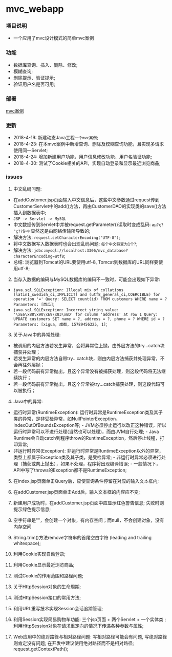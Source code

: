 # mvc_webapp


### 项目说明
 - 一个应用了mvc设计模式的简单mvc案例
 
### 功能
 - 数据库查询、插入、删除、修改;
 - 模糊查询;
 - 删除提示、验证提示;
 - 验证用户名是否可用;


### 部署

[mvc案例](http://47.106.11.169:8080/mvcapp/index.jsp)
 
### 更新

 - 2018-4-19: 新建动态Java工程`一个mvc案例`;
 - 2018-4-23: 在本mvc案例中新增查询、删除及模糊查询功能，且实现多请求使用同一Servlet;
 - 2018-4-24: 增加新建用户功能，用户信息修改功能，用户名验证功能;
 - 2018-4-30: 测试了Cookie相关的API，实现自动登录和显示最近浏览商品;

### issues

 1. 中文乱码问题: 
   - 在addCustomer.jsp页面输入中文信息后，这些中文参数通过request传到CustomerServlet中的add()方法，再由CustomerDAO的实现类的save()方法插入到数据表中;
   - `JSP -> Servlet -> MySQL`
   - 中文数据传到Servlet中并被request.getParameter()读取时变成乱码: `æµ?ç?°ç??å¤®` 显然这是由网络传输所导致的;
   - 解决方法: `request.setCharacterEncoding("UTF-8")`;
   - 将中文数据写入数据表时也会出现乱码问题: `每个中文将变为1个?`;
   - 解决方法: `jdbc:mysql://localhost:3306/mvc_database?characterEncoding=utf8`;
   - 总结: 浏览器到Tomcat的URL要使用utf-8, Tomcat到数据库的URL同样要使用utf-8;
 
 2. 当存入数据的编码与MySQL数据库的编码不一致时，可能会出现如下异常:
   - `java.sql.SQLException: Illegal mix of collations (latin1_swedish_ci,IMPLICIT) and (utf8_general_ci,COERCIBLE) for operation '=' Query: SELECT count(id) FROM customers WHERE name = ? Parameters: [西瓜]`;
   - `java.sql.SQLException: Incorrect string value: '\xE6\x88\x90\xE9\x83\xBD' for column 'address' at row 1 Query: UPDATE customers SET name = ?, address = ?, phone = ? WHERE id = ? Parameters: [xigua, 成都, 15789456325, 1]`;
   
 3. 关于Java中的异常处理:
   - 被调用的内层方法若发生异常，会将异常往上抛，由外层方法的try...catch块捕获并处理；
   - 若发生异常的内层方法自带try...catch块，则由内层方法捕获并处理异常，不会再往外层抛；
   - 若一段代码前有异常抛出，且这个异常没有被捕获处理，则这段代码将无法继续执行；
   - 若一段代码前有异常抛出，且这个异常被try...catch捕获处理，则这段代码可以被执行；
   
 4. Java中的异常: 
   - 运行时异常(RuntimeException): 运行时异常是RuntimeException类及其子类的异常，是非受检异常，如NullPointerException、IndexOutOfBoundsException等;
    - JVM必须停止运行以改正这种错误，所以运行时异常可以不进行处理(当然也可以处理)，而由JVM自行处理;
    - Java Runtime会自动catch到程序throw的RuntimeException，然后停止线程，打印异常;
   - 非运行时异常(Exception): 非运行时异常是RuntimeException以外的异常，类型上都属于Exception类及其子类，是受检异常;
    - 非运行时异常必须进行处理（捕获或向上抛出），如果不处理，程序将出现编译错误;
    - 一般情况下，API中写了throws的Exception都不是RuntimeException;  
   
 5. 在index.jsp页面单击Query后，应使查询条件停留在对应的输入文本框内;
 
 6. 在addCustomer.jsp页面单击Add后，输入文本框的内容应不变;
 
 7. 新建用户成功时，在addCustomer.jsp页面中应显示红色警告信息; 失败时则提示绿色提示信息;
 
 8. 空字符串是""，会创建一个对象，有内存空间；而null，不会创建对象，没有内存空间
 
 9. String.trim()方法remove字符串的首尾空白字符 (leading and trailing whitespace);
 
 10. 利用Cookie实现自动登录;
 
 11. 利用Cookie显示最近浏览商品;
 
 12. 测试Cookie的作用范围和路径问题;
 
 13. 关于HttpSession对象的生命周期;
 
 14. 测试HttpSession接口的常用方法;
 
 15. 利用URL重写技术实现Session会话追踪管理;
 
 16. 利用Session实现简易购物车功能: 三个jsp页面 + 两个Servlet + 一个实体类 ; 利用HttpSession对象在请求重定向的情况下传递各种参数与属性;
 
 17. Web应用中的绝对路径与相对路径问题: 写相对路径可能会有问题, 写绝对路径则肯定没有问题; 在开发中建议使用绝对路径而不是相对路径; request.getContextPath();
 